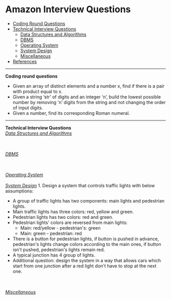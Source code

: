 
# Amazon Interview Questions
* [Coding Round Questions](#coding)
* [Technical Interview Questions](#tech)
   * [Data Structures and Algorithms](#dsalg)
   * [DBMS](#dbms)
   * [Operating System](#os)
   * [System Design](#design)
   * [Miscellaneous](#misc)
* [References](#ref)
____
<b name="coding">Coding round questions</b><br/>
- Given an array of distinct elements and a number x, find if there is a pair with product equal to x.
- Given a string ‘str’ of digits and an integer ‘n’, build the lowest possible number by removing ‘n’ digits from the string and not   changing the order of input digits.
- Given a number, find its corresponding Roman numeral.
----
<b name="tech">Technical Interview Questions</b>
<br/>
<i><u name="dsalg">Data Structures and Algorithms</u></i>

<br/><br/>
<i><u name="dbms">DBMS</u></i>



<br/>
<br/>
<i><u name="os">Operating System</u></i>

<br/>
<br/>
<i><u name="design">System Design</u></i>
1. Design a system that controls traffic lights with below assumptions:

  - A group of traffic lights has two components: main lights and pedestrian lights.
  - Main traffic lights has three colors: red, yellow and green. 
  - Pedestrian lights has two colors: red and green.
  - Pedestrian lights' colors are reversed from main lights: 
    - Main: red/yellow - pedestrian's: green 
    - Main: green - pedestrian: red
  - There is a button for pedestrian lights, if button is pushed in advance, pedestrian's lights change colors according to the main ones, if button isn't pushed, pedestrian's lights remain red.
  - A typical junction has 4 group of lights.
  - Additional question: design the system in a way that allows cars which start from one junction after a red light don't have to stop at the next one.

<br/>
<br/>
<i><u name="misc">Miscellaneous</u></i>

